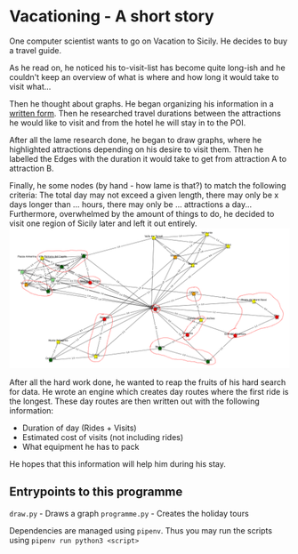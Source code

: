 # Vacationing - A short story

One computer scientist wants to go on Vacation to Sicily.
He decides to buy a travel guide.

As he read on, he noticed his to-visit-list has become quite long-ish and 
he couldn't keep an overview of what is where and how long it would take to visit what...

Then he thought about graphs. He began organizing his information in a 
[written form](data/_sicily/__init__.py#L8-L39). Then he researched travel durations
between the attractions he would like to visit and from the hotel he will stay in 
to the POI.

After all the lame research done, he began to draw graphs, where he highlighted
attractions depending on his desire to visit them. Then he labelled the Edges with
the duration it would take to get from attraction A to attraction B.

Finally, he some nodes (by hand - how lame is that?) to match the following
criteria: The total day may not exceed a given length, there may only be x days longer
than ... hours, there may only be ... attractions a day... Furthermore, overwhelmed
by the amount of things to do, he decided to visit one region of Sicily later and left
it out entirely.  
![clusters.png](clusters.png)

After all the hard work done, he wanted to reap the fruits of his hard search for data.
He wrote an engine which creates day routes where the first ride is the longest. 
These day routes are then written out with the following information:
* Duration of day (Rides + Visits)
* Estimated cost of visits (not including rides)
* What equipment he has to pack

He hopes that this information will help him during his stay.

## Entrypoints to this programme

`draw.py` - Draws a graph
`programme.py` - Creates the holiday tours

Dependencies are managed using `pipenv`.
Thus you may run the scripts using `pipenv run python3 <script>`

